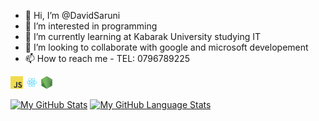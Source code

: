- 👋 Hi, I’m @DavidSaruni
- 👀 I’m interested in programming
- 🌱 I’m currently learning at Kabarak University studying IT
- 💞️ I’m looking to collaborate with google and microsoft developement
- 📫 How to reach me - TEL: 0796789225

<!---
DavidSaruni/DavidSaruni is a ✨ special ✨ repository because its `README.md` (this file) appears on your GitHub profile.
You can click the Preview link to take a look at your changes.
--->

<img height="20" src="https://raw.githubusercontent.com/github/explore/80688e429a7d4ef2fca1e82350fe8e3517d3494d/topics/javascript/javascript.png">    <img height="20" src="https://raw.githubusercontent.com/github/explore/80688e429a7d4ef2fca1e82350fe8e3517d3494d/topics/react/react.png">    <img height="20" src="https://raw.githubusercontent.com/github/explore/80688e429a7d4ef2fca1e82350fe8e3517d3494d/topics/nodejs/nodejs.png">    

[![My GitHub Stats](https://github-readme-stats.vercel.app/api/?username=DavidSaruni&showicons=true&count_private=true&theme=dark)]()
[![My GitHub Language Stats](https://github-readme-stats.vercel.app/api/top-langs/?username=DavidSaruni&langs_count=5&theme=dark)]()
